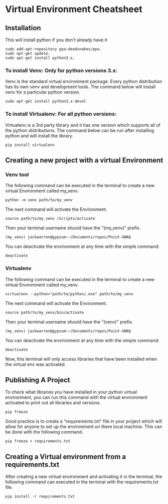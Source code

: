 # Virtual Environment Cheatsheet
## Installation 
This will install python if you don't already have it 

    sudo add-apt-repository ppa:deadsnakes/ppa.
    sudo apt-get update.
    sudo apt-get install python3.x.

### To install Venv: Only for python versions 3.x:
Venv is the standard virtual environment package. Every python distribution has its own venv and development tools. The command below will install venv for a particular python version. 

    sudo apt-get install python3.x-devel
    
### To install Virtualenv: For all python versions:
Virtualenv is a 3rd party library and it has one version which supports all of the python distributions. The command below can be run after installing python and  will install the library.

    pip install virtualenv

## Creating a new project with a virtual Environment
### Venv tool
The following command can be executed in the terminal to create a new virtual Environment called my_venv.
   
    python -m venv path/to/my_venv 

The next command will activate the Environment.

    source path/to/my_venv /Scripts/activate

Then your terminal username should have the "(my_venv)" prefix. 

    (my_venv) jackwarren@gypsum:~/Documents/repos/Point-GNN$

You can deactivate the environment at any time with the simple command:

    deactivate 

### Virtualenv
The following command can be executed in the terminal to create a new virtual Environment called my_venv.
   
    virtualenv --python="path/to/python/.exe" path/to/my_venv 

The next command will activate the Environment.

    source path/to/my_venv/bin/activate

Then your terminal username should have the "(venv)" prefix. 

    (my_venv) jackwarren@gypsum:~/Documents/repos/Point-GNN$

You can deactivate the environment at any time with the simple command:

    deactivate 

Now, this terminal will only access libraries that have been installed when the virtual env was activated. 

## Publishing A Project  
To check what libraries you have installed in your python virtual environment, you can run this command with the virtual environment activated to print out all libraries and versions.

    pip freeze

Good practice is to create a "requirements.txt" file in your project which will allow for anyone to set up the environment on there local machine. This can be done with the following command.

    pip freeze > requirements.txt

## Creating a Virtual environment from a requirements.txt

After creating a new virtual environment and activating it in the terminal, the following command can executed in the terminal with the requirements.txt file.

    pip install -r requirements.txt
